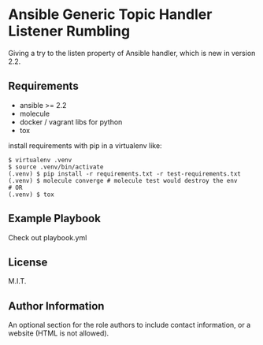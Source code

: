 Ansible Generic Topic Handler Listener Rumbling
==============================================

Giving a try to the listen property of Ansible handler, which is new in version
2.2.



Requirements
------------

- ansible >= 2.2
- molecule
- docker / vagrant libs for python
- tox

install requirements with pip in a virtualenv like:

```
$ virtualenv .venv
$ source .venv/bin/activate
(.venv) $ pip install -r requirements.txt -r test-requirements.txt
(.venv) $ molecule converge # molecule test would destroy the env
# OR
(.venv) $ tox
```

Example Playbook
----------------

Check out playbook.yml

License
-------

M.I.T.

Author Information
------------------

An optional section for the role authors to include contact information, or a website (HTML is not allowed).
